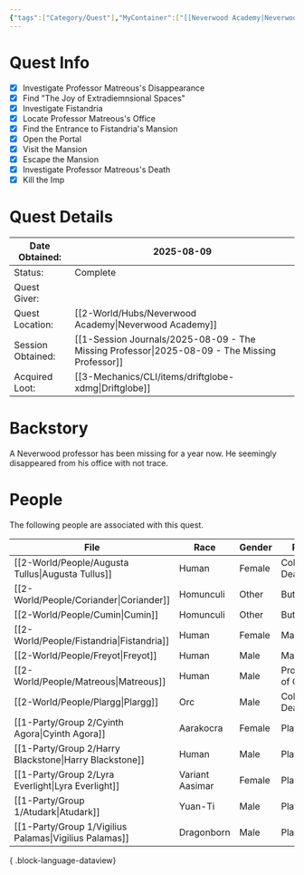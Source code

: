 ```yaml
---
{"tags":["Category/Quest"],"MyContainer":["[[Neverwood Academy|Neverwood Academy]]","[[2-World/Places/Lorehold Campus.md|Lorehold Campus]]"],"MyCategory":null,"image":"009-02-001.book.webp","obsidianUIMode":"preview","questObtained":"2025-08-09","questStatus":"Complete","questGiver":null,"questLocationObtained":"[[Neverwood Academy|Neverwood Academy]]","questSessionObtained":"[[1-Session Journals/2025-08-09 - The Missing Professor.md|2025-08-09 - The Missing Professor]]","questNotes":null,"questLootAvail":"[[3-Mechanics/CLI/items/driftglobe-xdmg.md|driftglobe-xdmg]]","NoteIcon":"quest","dg-publish":true,"questLootEarned":"[[3-Mechanics/CLI/items/driftglobe-xdmg.md|driftglobe-xdmg]]","dg-path":"World/Quests/The Missing Professor.md","permalink":"/world/quests/the-missing-professor/","dgPassFrontmatter":true,"updated":"2025-10-02T16:23:12.000+01:00"}
---
```




# Quest Info

- [x] Investigate Professor Matreous's Disappearance
- [x] Find "The Joy of Extradiemnsional Spaces"
- [x] Investigate Fistandria
- [x] Locate Professor Matreous's Office
- [x] Find the Entrance to Fistandria's Mansion
- [x] Open the Portal
- [x] Visit the Mansion
- [x] Escape the Mansion
- [x] Investigate Professor Matreous's Death
- [x] Kill the Imp

# Quest Details


| Date Obtained:    | 2025-08-09                             |
| ----------------- | -------------------------------------- |
| Status:           | Complete                               |
| Quest Giver:      |                                        |
| Quest Location:   | [[2-World/Hubs/Neverwood Academy\|Neverwood Academy]]                  |
| Session Obtained: | [[1-Session Journals/2025-08-09 - The Missing Professor\|2025-08-09 - The Missing Professor]] |
| Acquired Loot:    | [[3-Mechanics/CLI/items/driftglobe-xdmg\|Driftglobe]]        |


# Backstory

A Neverwood professor has been missing for a year now. He seemingly disappeared from his office with not trace.


# People

The following people are associated with this quest.

| File                                                      | Race            | Gender | Role               |
| --------------------------------------------------------- | --------------- | ------ | ------------------ |
| [[2-World/People/Augusta Tullus\|Augusta Tullus]]      | Human           | Female | College Dean       |
| [[2-World/People/Coriander\|Coriander]]                | Homunculi       | Other  | Butler             |
| [[2-World/People/Cumin\|Cumin]]                        | Homunculi       | Other  | Butler             |
| [[2-World/People/Fistandria\|Fistandria]]              | Human           | Female | Mage               |
| [[2-World/People/Freyot\|Freyot]]                      | Human           | Male   | Mage               |
| [[2-World/People/Matreous\|Matreous]]                  | Human           | Male   | Professor of Chaos |
| [[2-World/People/Plargg\|Plargg]]                      | Orc             | Male   | College Dean       |
| [[1-Party/Group 2/Cyinth Agora\|Cyinth Agora]]         | Aarakocra       | Female | Player             |
| [[1-Party/Group 2/Harry Blackstone\|Harry Blackstone]] | Human           | Male   | Player             |
| [[1-Party/Group 2/Lyra Everlight\|Lyra Everlight]]     | Variant Aasimar | Female | Player             |
| [[1-Party/Group 1/Atudark\|Atudark]]                   | Yuan-Ti         | Male   | Player             |
| [[1-Party/Group 1/Vigilius Palamas\|Vigilius Palamas]] | Dragonborn      | Male   | Player             |

{ .block-language-dataview}
